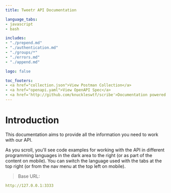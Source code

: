 ```yaml
---
title: Tweetr API Documentation

language_tabs:
- javascript
- bash

includes:
- "./prepend.md"
- "./authentication.md"
- "./groups/*"
- "./errors.md"
- "./append.md"

logo: false

toc_footers:
- <a href="collection.json">View Postman Collection</a>
- <a href="openapi.yaml">View OpenAPI Spec</a>
- <a href='http://github.com/knuckleswtf/scribe'>Documentation powered by Scribe ✍</a>
---
```


# Introduction


This documentation aims to provide all the information you need to work with our API.

<aside>As you scroll, you'll see code examples for working with the API in different programming languages in the dark area to the right (or as part of the content on mobile).
You can switch the language used with the tabs at the top right (or from the nav menu at the top left on mobile).</aside>

<script src="https://cdn.jsdelivr.net/npm/lodash@4.17.10/lodash.min.js"></script>
<script>
    var baseUrl = "http://127.0.0.1:3333";
</script>
<script src="js/tryitout.js"></script>

> Base URL:

```yaml
http://127.0.0.1:3333
```